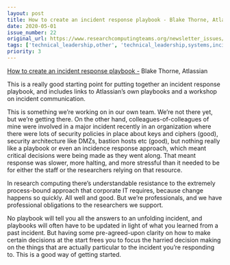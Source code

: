 ```yaml
---
layout: post
title: How to create an incident response playbook - Blake Thorne, Atlassian
date: 2020-05-01
issue_number: 22
original_url: https://www.researchcomputingteams.org/newsletter_issues/0022
tags: ['technical_leadership,other', 'technical_leadership,systems,incident_handling']
priority: 3
---
```


<!-- markdownlint-disable MD033 -->
<!-- markdownlint-disable MD041 -->
<!-- markdownlint-disable MD049 -->

[How to create an incident response playbook -](https://www.atlassian.com/blog/it-teams/how-to-create-an-incident-response-playbook) Blake Thorne, Atlassian

This is a really good starting point for putting together an incident response playbook, and includes links to Atlassian’s own playbooks and a workshop on incident communication.

This is something we’re working on in our own team.  We’re not there yet, but we’re getting there.  On the other hand, colleagues-of-colleagues of mine were involved in a major incident recently in an organization where there were lots of security policies in place about keys and ciphers (good), security architecture like DMZs, bastion hosts etc (good), but nothing really like a playbook or even an incidence response approach, which meant critical decisions were being made as they went along.  That meant response was slower, more halting, and more stressful than it needed to be for either the staff or the researchers relying on that resource.

In research computing there’s understandable resistance to the extremely process-bound approach that corporate IT requires, because change happens so quickly.  All well and good. But we’re professionals, and we have professional obligations to the researchers we support.

No playbook will tell you all the answers to an unfolding incident, and playbooks will often have to be updated in light of what you learned from a past incident.  But having some pre-agreed-upon clarity on how to make certain decisions at the start frees you to focus the harried decision making on the things that are actually particular to the incident you’re responding to.  This is a good way of getting started.
